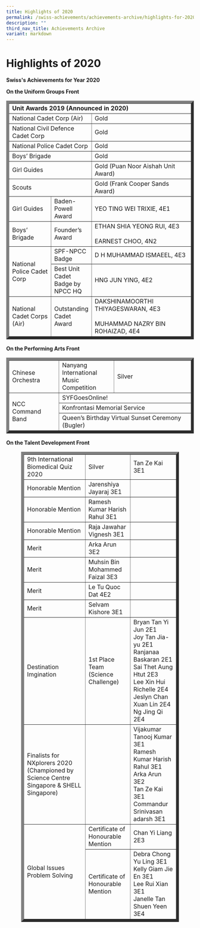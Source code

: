 ```yaml
---
title: Highlights of 2020
permalink: /swiss-achievements/achievements-archive/highlights-for-2020/
description: ""
third_nav_title: Achievements Archive
variant: markdown
---
```

# Highlights of 2020

**Swiss's  Achievements for Year 2020**

**On the Uniform Groups Front**


<div>
<table border="7" width="800">
<tbody>
<tr>
<td colspan="4" width="624"><strong>Unit Awards 2019 (Announced in 2020)</strong></td>
</tr>
<tr>
<td colspan="2" width="240">National Cadet Corp (Air)</td>
<td colspan="2" width="384">Gold</td>
</tr>
<tr>
<td colspan="2" width="240">National Civil Defence Cadet Corp</td>
<td colspan="2" width="384">Gold</td>
</tr>
<tr>
<td colspan="2" width="240">National Police Cadet Corp</td>
<td colspan="2" width="384">Gold</td>
</tr>
<tr>
<td colspan="2">Boys’ Brigade</td>
<td colspan="2">Gold</td>
</tr>
<tr>
<td colspan="2" width="240">Girl Guides</td>
<td colspan="2" width="384">Gold (Puan Noor Aishah Unit Award)</td>
</tr>
<tr>
<td colspan="2" width="240">Scouts</td>
<td colspan="2" width="384">Gold (Frank Cooper Sands Award)</td>
</tr>
<tr>
<td width="126">Girl Guides</td>
<td colspan="2" width="162">Baden-Powell Award</td>
<td width="336">YEO TING WEI TRIXIE, 4E1</td>
</tr>
<tr>
<td width="126">Boys’ Brigade</td>
<td colspan="2" width="162">Founder’s Award</td>
<td width="336">ETHAN SHIA YEONG RUI, 4E3
<br><br>EARNEST CHOO, 4N2<br>
</td>
</tr>
<tr>
<td rowspan="2" width="126">National Police Cadet Corp</td>
<td colspan="2" width="162">SPF-NPCC Badge</td>
<td width="336">D H MUHAMMAD ISMAEEL, 4E3</td>
</tr>
<tr>
<td colspan="2" width="162">Best Unit Cadet Badge by NPCC HQ</td>
<td width="336">HNG JUN YING, 4E2</td>
</tr>
<tr>
<td width="126">National Cadet Corps (Air)</td>
<td colspan="2" width="162">Outstanding Cadet Award</td>
<td width="336">DAKSHINAMOORTHI THIYAGESWARAN, 4E3
<br><br>MUHAMMAD NAZRY BIN ROHAIZAD, 4E4
</td>
</tr>
</tbody>
</table>
</div>

**On the Performing Arts Front**

<div>
<table border="7">
<tbody>
<tr>
<td width="150">Chinese Orchestra</td>
<td width="162">Nanyang International Music Competition</td>
<td width="312">Silver</td>
</tr>
<tr>
<td rowspan="3" width="150">NCC Command Band</td>
<td colspan="2" width="474">SYFGoesOnline!</td>
</tr>
<tr>
<td colspan="2" width="474">Konfrontasi Memorial Service</td>
</tr>
<tr>
<td colspan="2" width="474">Queen’s Birthday Virtual Sunset Ceremony (Bugler)</td>
</tr>
</tbody>
</table>
</div>


**On the Talent Development Front**

<figure>
<div>
<table border="7">
<tbody>
<tr>
<td>9th International Biomedical Quiz 2020 </td>
<td>Silver</td>
<td>Tan Ze Kai 3E1</td>
</tr>
<tr>
<td>Honorable Mention</td>
<td>Jarenshiya Jayaraj 3E1</td>
	<td></td>
</tr>
<tr>
<td>Honorable Mention</td>
<td>Ramesh Kumar Harish Rahul 3E1</td><td></td>
</tr>
<tr>
<td>Honorable Mention</td>
<td>Raja Jawahar Vignesh 3E1</td><td></td>
</tr>
<tr>
<td>Merit</td>
<td>Arka Arun 3E2</td><td></td>
</tr>
<tr>
<td>Merit</td>
<td>Muhsin Bin Mohammed Faizal 3E3</td><td></td>
</tr>
<tr>
<td>Merit</td>
<td>Le Tu Quoc Dat 4E2</td><td></td>
</tr>
<tr>
<td>Merit</td>
<td>Selvam Kishore 3E1</td><td></td>
</tr>
<tr>
<td>Destination Imgination</td>
<td>1st Place Team (Science Challenge)</td>
<td>Bryan Tan Yi Jun 2E1 <br>Joy Tan Jia-yu 2E1<br> Ranjanaa Baskaran 2E1<br> Sai Thet Aung Htut 2E3 <br>Lee Xin Hui Richelle 2E4 <br>Jeslyn Chan Xuan Lin 2E4<br> Ng Jing Qi 2E4</td>
</tr>
<tr>
<td>Finalists for NXplorers 2020 (Championed by Science Centre Singapore &amp; SHELL Singapore)</td>
	<td></td>
<td>Vijakumar Tanooj Kumar 3E1 <br>Ramesh Kumar Harish Rahul 3E1 <br>Arka Arun 3E2 <br>Tan Ze Kai 3E1<br> Commandur Srinivasan adarsh 3E1</td>
</tr>
<tr>
<td rowspan="2">Global Issues Problem Solving</td>
<td>Certificate of Honourable Mention</td>
<td>Chan Yi Liang 2E3</td>
</tr>
<tr>
<td>Certificate of Honourable Mention</td>
<td>Debra Chong Yu Ling 3E1 <br>Kelly Giam Jie En 3E1<br> Lee Rui Xian 3E1 <br>Janelle Tan Shuen Yeen 3E4</td>
</tr>
</tbody>
</table>
</div>
</figure>
